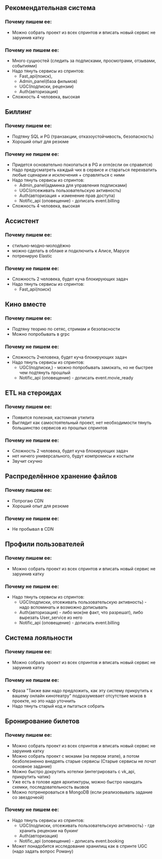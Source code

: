 ## Рекомендательная система

### Почему пишем ее:
- Можно собрать проект из всех спринтов и вписать новый сервис не заруинив катку

### Почему не пишем ее:
- Много сущностей (следить за подписками, просмотрами, отзывами, событиями)
- Надо тянуть сервисы из спринтов:
  - Fast_api(поиск),
  - Admin_panel(база фильмов)
  - UGC(подписки, рецензии)
  - Auth(авторизация)
- Сложность 4 человека, высокая


## Биллинг

### Почему пишем ее:
- Подтяну SQL и PG (транзакции, отказоустойчивость, безопасность)
- Хороший опыт для резюме

### Почему не пишем ее:
- Придется основательно покопаться в PG и orm(если он справится)
- Надо предусматреть каждый чих в сервисе и стараться перехватить любые сценарии и исключения + справляться с ними
- Надо тянуть сервисы из спринтов:
  - Admin_panel(админка для управления подписками)
  - UGC(отсеживать пользовательскую активность)
  - Auth(авторизация + изменение прав доступа)
  - Notific_api (оповещение) - дописать event.billing
- Сложность 4 человека, высокая


## Ассистент

### Почему пишем ее:
- стильно-модно-молодёжно
- можно сделать в облаке и подключить к Алисе, Марусе
- потренирую Elastic

### Почему не пишем ее:
- Сложность 2 человека, будет куча блокирующих задач
- Надо тянуть сервисы из спринтов:
  - Fast_api(поиск)


## Кино вместе

### Почему пишем ее:
- Подтяну теорию по сетяс, стримам и безопасности
- Можно попробывать в grpc

### Почему не пишем ее:
- Сложность 2человека, будет куча блокирующих задач
- Надо тянуть сервисы из спринтов:
  - UGC(подписки,) - можно попробывать замокать, но не быстрее чем подтянуть прошлый
  - Notific_api (оповещение) - дописать event.movie_ready


## ETL на стероидах

### Почему пишем ее:
- Появится полезная, кастомная утилита
- Выглядит как самостоятельный проект, нет необходимости тянуть большинство сервисов из прошлых спринтов

### Почему не пишем ее:
- Сложность 2 человека, будет куча блокирующих задач
- нет ничего универсального, будут компромисы и костыли
- Звучит скучно


## Распределённое хранение файлов

### Почему пишем ее:
- Потрогаю CDN
- Хороший опыт для резюме

### Почему не пишем ее:
- Не пробывал в CDN


## Профили пользователей

### Почему пишем ее:
- Можно собрать проект из всех спринтов и вписать новый сервис не заруинив катку

### Почему не пишем ее:
- Надо тянуть сервисы из спринтов:
  - UGC(подписки, отсеживать пользовательскую активность) - надо вспоминать и возможно дописывать
  - Auth(авторизация) - либо мок(не факт, что разрешат), либо вырезать User_service из него
  - Notific_api (оповещение) - дописать event.billing


## Система лояльности

### Почему пишем ее:
- Можно собрать проект из всех спринтов и вписать новый сервис не заруинив катку

### Почему не пишем ее:
- Фраза "Также вам надо предложить, как эту систему прикрутить к вашему онлайн кинотеатру" подразумевает отсутствие моков в проекте, но это надо уточнить
- Надо тянуть старый код и пытаться собрать


## Бронирование билетов

### Почему пишем ее:
- Можно собрать проект из всех спринтов и вписать новый сервис не заруинив катку
- Можно собрать проект с моками (на первом этапе), а потом безболезненно внедрять старые сервисы (Старые сервисы не лочат основное задание)
- Можно быстро докрутить хотелки (интегрировать с vk_api, прикрутить чатик)
- Уже есть в голове идея архитиктуры, можно быстро накидать схемки, последовательность вызвов
- Можно потренероваться в MongoDB (если реализовывать задание со звездочеой)

### Почему не пишем ее:
- Надо тянуть сервисы из спринтов:
  - UGC(подписки, отсеживать пользовательскую активность) - где хранить рецензии на букинг
  - Auth(авторизация)
  - Notific_api (оповещение) - дописать event.booking
- Может понадобится исследование хранилищ как в спринте UGC (надо задать вопрос Роману)
